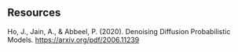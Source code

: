 


## Resources
Ho, J., Jain, A., & Abbeel, P. (2020). Denoising Diffusion Probabilistic Models. https://arxiv.org/pdf/2006.11239
